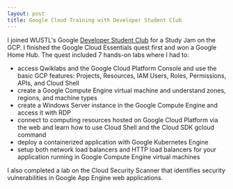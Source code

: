 ```yaml
---
layout: post
title: Google Cloud Training with Developer Student Club
---
```


I joined WUSTL's Google [Developer Student Club](https://www.linkedin.com/company/dsc-washu/) for a Study Jam on the GCP. I finished the Google Cloud Essentials quest first and won a Google Home Hub. The quest included 7 hands-on labs where I had to:

* access Qwiklabs and the Google Cloud Platform Console and use the basic GCP features: Projects, Resources, IAM Users, Roles, Permissions, APIs, and Cloud Shell
* create a Google Compute Engine virtual machine and understand zones, regions, and machine types
* create a Windows Server instance in the Google Compute Engine and access it with RDP
* connect to computing resources hosted on Google Cloud Platform via the web and learn how to use Cloud Shell and the Cloud SDK gcloud command
* deploy a containerized application with Google Kubernetes Engine
* setup both network load balancers and HTTP load balancers for your application running in Google Compute Engine virtual machines

I also completed a lab on the Cloud Security Scanner that identifies security vulnerabilities in Google App Engine web applications.